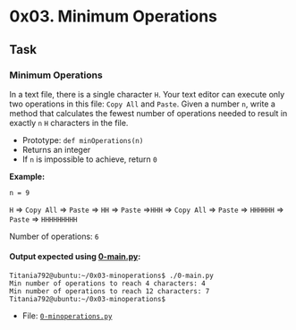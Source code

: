 # 0x03. Minimum Operations
## Task

### Minimum Operations

In a text file, there is a single character  `H`. Your text editor can execute only two operations in this file:  `Copy All`  and  `Paste`. Given a number  `n`, write a method that calculates the fewest number of operations needed to result in exactly  `n`  `H`  characters in the file.

-   Prototype:  `def minOperations(n)`
-   Returns an integer
-   If  `n`  is impossible to achieve, return  `0`

**Example:**

`n = 9`

`H`  =>  `Copy All`  =>  `Paste`  =>  `HH`  =>  `Paste`  =>`HHH`  =>  `Copy All`  =>  `Paste`  =>  `HHHHHH`  =>  `Paste`  =>  `HHHHHHHHH`

Number of operations:  `6`

#### Output expected using [0-main.py](https://github.com/Titania792/holbertonschool-interview/blob/main/0x03-minimum_operations/0-main.py):
```
Titania792@ubuntu:~/0x03-minoperations$ ./0-main.py
Min number of operations to reach 4 characters: 4
Min number of operations to reach 12 characters: 7
Titania792@ubuntu:~/0x03-minoperations$

```

-   File:  [`0-minoperations.py`](https://github.com/Titania792/holbertonschool-interview/blob/main/0x03-minimum_operations/0-minoperations.py)
